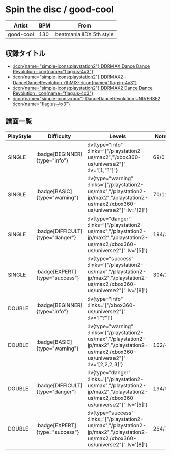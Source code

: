# Spin the disc / good-cool

|Artist|BPM|From|
|------|---|----|
|good-cool|130|beatmania IIDX 5th style|

## 収録タイトル

- [ :icon{name="simple-icons:playstation2"} DDRMAX Dance Dance Revolution :icon{name="flag:us-4x3"} ](/playstation2-us/max)
- [ :icon{name="simple-icons:playstation2"} DDRMAX2 -DanceDanceRevolution 7thMIX- :icon{name="flag:jp-4x3"} ](/playstation2-jp/max2)
- [ :icon{name="simple-icons:playstation2"} DDRMAX2 Dance Dance Revolution :icon{name="flag:us-4x3"} ](/playstation2-us/max2)
- [ :icon{name="simple-icons:xbox"} DanceDanceRevolution UNIVERSE2 :icon{name="flag:us-4x3"} ](/xbox360-us/universe2)

## 譜面一覧

|PlayStyle|Difficulty|Levels|Notes|Movie|
|---------|----------|------|-----|-----|
|SINGLE| :badge[BEGINNER]{type="info"} | :lv{type="info" :links='["/playstation2-us/max2","/xbox360-us/universe2"]' :lv='[1,"?"]'} |69/0||
|SINGLE| :badge[BASIC]{type="warning"} | :lv{type="warning" :links='["/playstation2-us/max","/playstation2-jp/max2","/playstation2-us/max2,/xbox360-us/universe2"]' :lv='[2]'} |70/11||
|SINGLE| :badge[DIFFICULT]{type="danger"} | :lv{type="danger" :links='["/playstation2-us/max","/playstation2-jp/max2","/playstation2-us/max2,/xbox360-us/universe2"]' :lv='[5]'} |194/3||
|SINGLE| :badge[EXPERT]{type="success"} | :lv{type="success" :links='["/playstation2-us/max","/playstation2-jp/max2","/playstation2-us/max2,/xbox360-us/universe2"]' :lv='[8]'} |304/12||
|DOUBLE| :badge[BEGINNER]{type="info"} | :lv{type="info" :links='["/xbox360-us/universe2"]' :lv='["?"]'} |||
|DOUBLE| :badge[BASIC]{type="warning"} | :lv{type="warning" :links='["/playstation2-us/max","/playstation2-jp/max2","/playstation2-us/max2,/xbox360-us/universe2"]' :lv='[2,2,2,3]'} |102/4||
|DOUBLE| :badge[DIFFICULT]{type="danger"} | :lv{type="danger" :links='["/playstation2-us/max","/playstation2-jp/max2","/playstation2-us/max2,/xbox360-us/universe2"]' :lv='[5]'} |194/5||
|DOUBLE| :badge[EXPERT]{type="success"} | :lv{type="success" :links='["/playstation2-us/max","/playstation2-jp/max2","/playstation2-us/max2,/xbox360-us/universe2"]' :lv='[8]'} |264/7||

